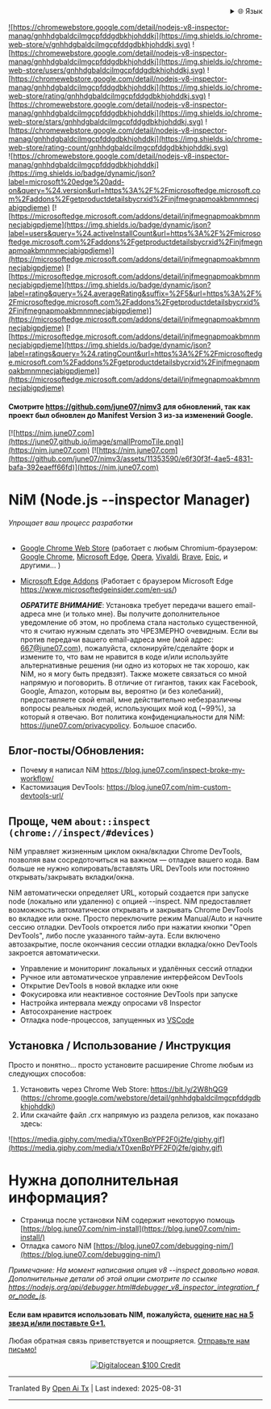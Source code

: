 
<div align="right">
  <details>
    <summary >🌐 Язык</summary>
    <div>
      <div align="center">
        <a href="https://openaitx.github.io/view.html?user=june07&project=NiM&lang=en">English</a>
        | <a href="https://openaitx.github.io/view.html?user=june07&project=NiM&lang=zh-CN">简体中文</a>
        | <a href="https://openaitx.github.io/view.html?user=june07&project=NiM&lang=zh-TW">繁體中文</a>
        | <a href="https://openaitx.github.io/view.html?user=june07&project=NiM&lang=ja">日本語</a>
        | <a href="https://openaitx.github.io/view.html?user=june07&project=NiM&lang=ko">한국어</a>
        | <a href="https://openaitx.github.io/view.html?user=june07&project=NiM&lang=hi">हिन्दी</a>
        | <a href="https://openaitx.github.io/view.html?user=june07&project=NiM&lang=th">ไทย</a>
        | <a href="https://openaitx.github.io/view.html?user=june07&project=NiM&lang=fr">Français</a>
        | <a href="https://openaitx.github.io/view.html?user=june07&project=NiM&lang=de">Deutsch</a>
        | <a href="https://openaitx.github.io/view.html?user=june07&project=NiM&lang=es">Español</a>
        | <a href="https://openaitx.github.io/view.html?user=june07&project=NiM&lang=it">Italiano</a>
        | <a href="https://openaitx.github.io/view.html?user=june07&project=NiM&lang=ru">Русский</a>
        | <a href="https://openaitx.github.io/view.html?user=june07&project=NiM&lang=pt">Português</a>
        | <a href="https://openaitx.github.io/view.html?user=june07&project=NiM&lang=nl">Nederlands</a>
        | <a href="https://openaitx.github.io/view.html?user=june07&project=NiM&lang=pl">Polski</a>
        | <a href="https://openaitx.github.io/view.html?user=june07&project=NiM&lang=ar">العربية</a>
        | <a href="https://openaitx.github.io/view.html?user=june07&project=NiM&lang=fa">فارسی</a>
        | <a href="https://openaitx.github.io/view.html?user=june07&project=NiM&lang=tr">Türkçe</a>
        | <a href="https://openaitx.github.io/view.html?user=june07&project=NiM&lang=vi">Tiếng Việt</a>
        | <a href="https://openaitx.github.io/view.html?user=june07&project=NiM&lang=id">Bahasa Indonesia</a>
        | <a href="https://openaitx.github.io/view.html?user=june07&project=NiM&lang=as">অসমীয়া</
      </div>
    </div>
  </details>
</div>

![https://chromewebstore.google.com/detail/nodejs-v8-inspector-manag/gnhhdgbaldcilmgcpfddgdbkhjohddkj](https://img.shields.io/chrome-web-store/v/gnhhdgbaldcilmgcpfddgdbkhjohddkj.svg)
![https://chromewebstore.google.com/detail/nodejs-v8-inspector-manag/gnhhdgbaldcilmgcpfddgdbkhjohddkj](https://img.shields.io/chrome-web-store/users/gnhhdgbaldcilmgcpfddgdbkhjohddkj.svg)
![https://chromewebstore.google.com/detail/nodejs-v8-inspector-manag/gnhhdgbaldcilmgcpfddgdbkhjohddkj](https://img.shields.io/chrome-web-store/rating/gnhhdgbaldcilmgcpfddgdbkhjohddkj.svg)
![https://chromewebstore.google.com/detail/nodejs-v8-inspector-manag/gnhhdgbaldcilmgcpfddgdbkhjohddkj](https://img.shields.io/chrome-web-store/stars/gnhhdgbaldcilmgcpfddgdbkhjohddkj.svg)
![https://chromewebstore.google.com/detail/nodejs-v8-inspector-manag/gnhhdgbaldcilmgcpfddgdbkhjohddkj](https://img.shields.io/chrome-web-store/rating-count/gnhhdgbaldcilmgcpfddgdbkhjohddkj.svg)<br>
![https://chromewebstore.google.com/detail/nodejs-v8-inspector-manag/gnhhdgbaldcilmgcpfddgdbkhjohddkj](https://img.shields.io/badge/dynamic/json?label=microsoft%20edge%20add-on&query=%24.version&url=https%3A%2F%2Fmicrosoftedge.microsoft.com%2Faddons%2Fgetproductdetailsbycrxid%2Finjfmegnapmoakbmnmnecjabigpdjeme)
[![https://microsoftedge.microsoft.com/addons/detail/injfmegnapmoakbmnmnecjabigpdjeme](https://img.shields.io/badge/dynamic/json?label=users&query=%24.activeInstallCount&url=https%3A%2F%2Fmicrosoftedge.microsoft.com%2Faddons%2Fgetproductdetailsbycrxid%2Finjfmegnapmoakbmnmnecjabigpdjeme)](https://microsoftedge.microsoft.com/addons/detail/injfmegnapmoakbmnmnecjabigpdjeme)
[![https://microsoftedge.microsoft.com/addons/detail/injfmegnapmoakbmnmnecjabigpdjeme](https://img.shields.io/badge/dynamic/json?label=rating&query=%24.averageRating&suffix=%2F5&url=https%3A%2F%2Fmicrosoftedge.microsoft.com%2Faddons%2Fgetproductdetailsbycrxid%2Finjfmegnapmoakbmnmnecjabigpdjeme)](https://microsoftedge.microsoft.com/addons/detail/injfmegnapmoakbmnmnecjabigpdjeme)
[![https://microsoftedge.microsoft.com/addons/detail/injfmegnapmoakbmnmnecjabigpdjeme](https://img.shields.io/badge/dynamic/json?label=ratings&query=%24.ratingCount&url=https%3A%2F%2Fmicrosoftedge.microsoft.com%2Faddons%2Fgetproductdetailsbycrxid%2Finjfmegnapmoakbmnmnecjabigpdjeme)](https://microsoftedge.microsoft.com/addons/detail/injfmegnapmoakbmnmnecjabigpdjeme)

<!--Бейджи рейтингов временно не работают из-за [этой](https://github.com/badges/shields/issues/5475) и [этой](https://github.com/pandawing/node-chrome-web-store-item-property/issues/275#issuecomment-687801815) проблем.-->

#### Смотрите https://github.com/june07/nimv3 для обновлений, так как проект был обновлен до Manifest Version 3 из-за изменений Google.

[![https://nim.june07.com](https://june07.github.io/image/smallPromoTile.png)](https://nim.june07.com) [![https://nim.june07.com](https://github.com/june07/nimv3/assets/11353590/e6f30f3f-4ae5-4831-bafa-392eaeff66fd)](https://nim.june07.com)

# NiM (Node.js --inspector Manager)
###### Упрощает ваш процесс разработки

* [Google Chrome Web Store]([http://bit.ly/2W8hQG9](https://chromewebstore.google.com/detail/nodejs-v8-inspector-manag/gnhhdgbaldcilmgcpfddgdbkhjohddkj?utm_source=github&utm_medium=readme&utm_campaign=nim&utm_content=1)) (работает с любым Chromium-браузером: [Google Chrome](https://www.google.com/chrome/), [Microsoft Edge](https://www.microsoftedgeinsider.com/en-us/, ), [Opera](https://www.opera.com/), [Vivaldi](https://vivaldi.com/), [Brave](https://brave.com/), [Epic](https://www.epicbrowser.com/), и другими...  )
* [Microsoft Edge Addons](https://microsoftedge.microsoft.com/addons/detail/injfmegnapmoakbmnmnecjabigpdjeme) (Работает с браузером Microsoft Edge https://www.microsoftedgeinsider.com/en-us/) 

    ***ОБРАТИТЕ ВНИМАНИЕ***: Установка требует передачи вашего email-адреса мне (и только мне).  Вы получите дополнительное уведомление об этом, но проблема стала настолько существенной, что я считаю нужным сделать это ЧРЕЗМЕРНО очевидным.  Если вы против передачи вашего email-адреса мне (мой адрес: 667@june07.com), пожалуйста, склонируйте/сделайте форк и измените то, что вам не нравится в коде и/или используйте альтернативные решения (ни одно из которых не так хорошо, как NiM, но я могу быть предвзят).  Также можете связаться со мной напрямую и поговорить.  В отличие от гигантов, таких как Facebook, Google, Amazon, которым вы, вероятно (и без колебаний), предоставляете свой email, мне действительно небезразличны вопросы реальных людей, использующих мой код (~99%), за который я отвечаю.  Вот политика конфиденциальности для NiM: https://june07.com/privacypolicy.  Большое спасибо.

## Блог-посты/Обновления:
* Почему я написал NiM https://blog.june07.com/inspect-broke-my-workflow/
* Кастомизация DevTools: https://blog.june07.com/nim-custom-devtools-url/
## Проще, чем `about::inspect (chrome://inspect/#devices)`

NiM управляет жизненным циклом окна/вкладки Chrome DevTools, позволяя вам сосредоточиться на важном — отладке вашего кода.  Вам больше не нужно копировать/вставлять URL DevTools или постоянно открывать/закрывать вкладки/окна.

NiM автоматически определяет URL, который создается при запуске node (локально или удаленно) с опцией --inspect. NiM предоставляет возможность автоматически открывать и закрывать Chrome DevTools во вкладке или окне. Просто переключите режим Manual/Auto и начните сессию отладки.  DevTools откроется либо при нажатии кнопки "Open DevTools", либо после указанного тайм-аута.  Если включено автозакрытие, после окончания сессии отладки вкладка/окно DevTools закроется автоматически.
 
 * Управление и мониторинг локальных и удалённых сессий отладки
 * Ручное или автоматическое управление интерфейсом DevTools
 * Открытие DevTools в новой вкладке или окне
 * Фокусировка или неактивное состояние DevTools при запуске
 * Настройка интервала между опросами v8 Inspector
 * Автосохранение настроек
 * Отладка node-процессов, запущенных из [VSCode](https://imgur.com/download/PRMn9md)


## Установка / Использование / Инструкция

Просто и понятно... просто установите расширение Chrome любым из следующих способов:

1. Установить через Chrome Web Store:
    https://bit.ly/2W8hQG9 (https://chrome.google.com/webstore/detail/gnhhdgbaldcilmgcpfddgdbkhjohddkj)
2. Или скачайте файл .crx напрямую из раздела релизов, как показано здесь:

![https://media.giphy.com/media/xT0xenBpYPF2F0j2fe/giphy.gif](https://media.giphy.com/media/xT0xenBpYPF2F0j2fe/giphy.gif)



# Нужна дополнительная информация?
* Страница после установки NiM содержит некоторую помощь [https://blog.june07.com/nim-install](https://blog.june07.com/nim-install/)
* Отладка самого NiM [https://blog.june07.com/debugging-nim/](https://blog.june07.com/debugging-nim/)

*Примечание: На момент написания опция v8 --inspect довольно новая. Дополнительные детали об этой опции смотрите по ссылке https://nodejs.org/api/debugger.html#debugger_v8_inspector_integration_for_node_js.*
#### Если вам нравится использовать NIM, пожалуйста, [оцените нас на 5 звезд и/или поставьте G+1.](https://chrome.google.com/webstore/detail/nim-node-inspector-manage/gnhhdgbaldcilmgcpfddgdbkhjohddkj/reviewshttps://chrome.google.com/webstore/detail/nim-node-inspector-manage/gnhhdgbaldcilmgcpfddgdbkhjohddkj/reviews)

Любая обратная связь приветствуется и поощряется. [Отправьте нам письмо!](https://raw.githubusercontent.com/june07/NiM/master/mailto:667@june07.com)

<!--
[![IPv4 Lease](https://june07.github.io/image/EVERYTHING.jpg)](https://june07.com/blog/ipv4/?utm_source=NiM&utm_medium=options%20page&utm_campaign=ipv4&utm_content=2)
-->

<div style="display:flex; justify-content:center;">
  <a href="https://m.do.co/c/fe4184318b19" target="_blank" rel="noopener"><IMG border="0" alt="Digitalocean $100 Credit" src="https://june07.github.io/image/digitalocean-credit.png"></a>
</div>


---

Tranlated By [Open Ai Tx](https://github.com/OpenAiTx/OpenAiTx) | Last indexed: 2025-08-31

---